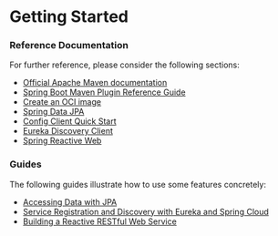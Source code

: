# Getting Started

### Reference Documentation
For further reference, please consider the following sections:

* [Official Apache Maven documentation](https://maven.apache.org/guides/index.html)
* [Spring Boot Maven Plugin Reference Guide](https://docs.spring.io/spring-boot/docs/2.7.7-SNAPSHOT/maven-plugin/reference/html/)
* [Create an OCI image](https://docs.spring.io/spring-boot/docs/2.7.7-SNAPSHOT/maven-plugin/reference/html/#build-image)
* [Spring Data JPA](https://docs.spring.io/spring-boot/docs/2.7.7-SNAPSHOT/reference/htmlsingle/#data.sql.jpa-and-spring-data)
* [Config Client Quick Start](https://docs.spring.io/spring-cloud-config/docs/current/reference/html/#_client_side_usage)
* [Eureka Discovery Client](https://docs.spring.io/spring-cloud-netflix/docs/current/reference/html/#service-discovery-eureka-clients)
* [Spring Reactive Web](https://docs.spring.io/spring-boot/docs/2.7.7-SNAPSHOT/reference/htmlsingle/#web.reactive)

### Guides
The following guides illustrate how to use some features concretely:

* [Accessing Data with JPA](https://spring.io/guides/gs/accessing-data-jpa/)
* [Service Registration and Discovery with Eureka and Spring Cloud](https://spring.io/guides/gs/service-registration-and-discovery/)
* [Building a Reactive RESTful Web Service](https://spring.io/guides/gs/reactive-rest-service/)

